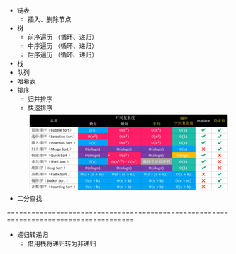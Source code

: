 - 链表
   - 插入、删除节点
- 树
   - 前序遍历  （循环、递归）
   - 中序遍历  （循环、递归）
   - 后序遍历   （循环、递归）
- 栈
- 队列
- 哈希表
- 排序
  - 归并排序
  - 快速排序
  ![排序](./排序/排序_20200507185311.png)
- 二分查找

=====================================================================================

- 递归转递归
  - 借用栈将递归转为非递归